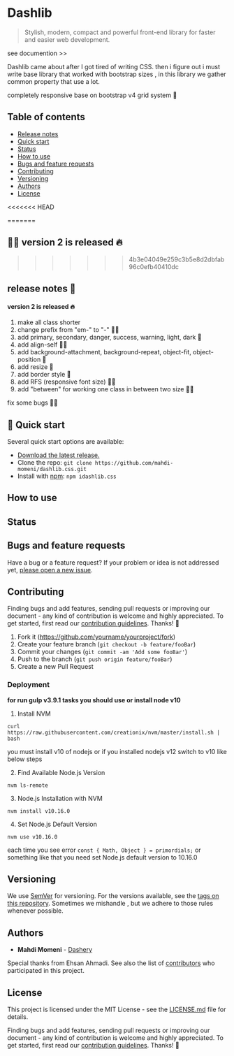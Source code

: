 # Dashlib

> Stylish, modern, compact and powerful front-end library for faster and easier web development.

see documention >>

Dashlib came about after I got tired of writing CSS. then i figure out i must write base library that worked with bootstrap sizes , in this library we gather common property that use a lot.

completely responsive base on bootstrap v4 grid system 🤩

## Table of contents

- [Release notes](https://github.com/twbs/bootstrap#quick-start)
- [Quick start](https://github.com/twbs/bootstrap#quick-start)
- [Status](https://github.com/twbs/bootstrap#status)
- [How to use](https://github.com/twbs/bootstrap#documentation)
- [Bugs and feature requests](https://github.com/twbs/bootstrap#bugs-and-feature-requests)
- [Contributing](https://github.com/twbs/bootstrap#contributing)
- [Versioning](https://github.com/twbs/bootstrap#versioning)
- [Authors](https://github.com/twbs/bootstrap#creators)
- [License](https://github.com/twbs/bootstrap#copyright-and-license)


<<<<<<< HEAD

=======
## 🚀🚀 version 2 is released 🔥
>>>>>>> 4b3e04049e259c3b5e8d2dbfab96c0efb40410dc


##  release notes 🚀

####  version 2 is released 🔥

1. make all class shorter 
2. change prefix from "em-" to "-" 🤞🤞
3. add primary, secondary, danger, success, warning, light, dark 💅
4. add align-self 👏😉
5. add background-attachment, background-repeat, object-fit, object-position 🤩
6. add resize 🧐
7. add border style 🤤
8. add RFS (responsive font size)  🤙😎
9. add "between" for working one class in between two size 🖖😈

fix some bugs 🙏😩





## 🏁 Quick start

Several quick start options are available:

- [Download the latest release.](https://github.com/mahdi-momeni/dashlib.css/archive/master.zip)
- Clone the repo: `git clone https://github.com/mahdi-momeni/dashlib.css.git`
- Install with [npm](https://www.npmjs.com/): `npm idashlib.css`



## How to use





## Status





## Bugs and feature requests

Have a bug or a feature request?  If your problem or idea is not addressed yet, [please open a new issue](https://github.com/twbs/bootstrap/issues/new).






## Contributing

Finding bugs and add features, sending pull requests or improving our document - any kind of contribution is welcome and highly appreciated. To get started, first read our [contribution guidelines](https://github.com/uikit/uikit/blob/develop/CONTRIBUTING.md). Thanks! 🙏



1. Fork it (<https://github.com/yourname/yourproject/fork>)
2. Create your feature branch (`git checkout -b feature/fooBar`)
3. Commit your changes (`git commit -am 'Add some fooBar'`)
4. Push to the branch (`git push origin feature/fooBar`)
5. Create a new Pull Request



### Deployment
**for run gulp v3.9.1 tasks you should use or install node v10**



1. Install NVM


` curl https://raw.githubusercontent.com/creationix/nvm/master/install.sh | bash ` 

you must install v10 of nodejs or if you installed nodejs v12 switch to v10 like below steps



2. Find Available Node.js Version

`nvm ls-remote`



3.  Node.js Installation with NVM

`nvm install v10.16.0`



4. Set Node.js Default Version

`nvm use v10.16.0`



each time you see error `const { Math, Object } = primordials;` or something like that you need set Node.js default version to 10.16.0

## Versioning

We use [SemVer](http://semver.org/) for versioning. For the versions available, see the [tags on this repository](https://github.com/your/project/tags).  Sometimes we mishandle , but we adhere to those rules whenever possible.





## Authors

- **Mahdi Momeni**  - [Dashery](https://github.com/PurpleBooth)

 Special thanks from Ehsan Ahmadi. See also the list of [contributors](https://github.com/your/project/contributors) who participated in this project. 





## License

This project is licensed under the MIT License - see the [LICENSE.md](LICENSE.md) file for details.


Finding bugs and add features, sending pull requests or improving our document - any kind of contribution is welcome and highly appreciated. To get started, first read our [contribution guidelines](https://github.com/uikit/uikit/blob/develop/CONTRIBUTING.md). Thanks! 🙏

